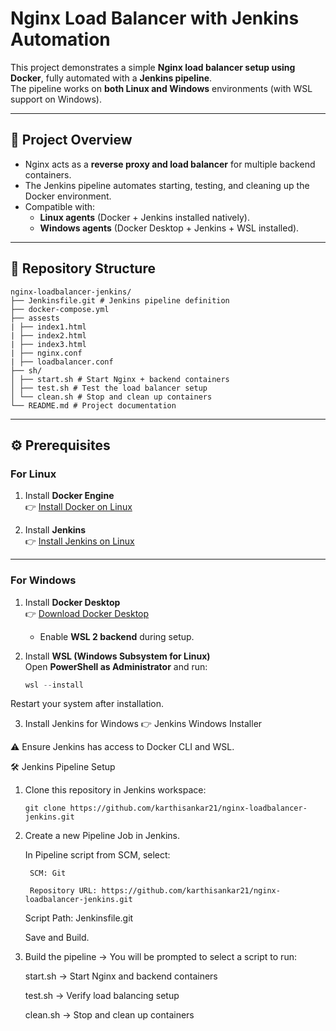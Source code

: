 # Nginx Load Balancer with Jenkins Automation

This project demonstrates a simple **Nginx load balancer setup using Docker**, fully automated with a **Jenkins pipeline**.  
The pipeline works on **both Linux and Windows** environments (with WSL support on Windows).

---

## 🚀 Project Overview

- Nginx acts as a **reverse proxy and load balancer** for multiple backend containers.  
- The Jenkins pipeline automates starting, testing, and cleaning up the Docker environment.  
- Compatible with:
  - **Linux agents** (Docker + Jenkins installed natively).
  - **Windows agents** (Docker Desktop + Jenkins + WSL installed).

---

## 📂 Repository Structure
```
nginx-loadbalancer-jenkins/
├── Jenkinsfile.git # Jenkins pipeline definition
├── docker-compose.yml
├── assests
| ├── index1.html
| ├── index2.html
| ├── index3.html
| ├── nginx.conf
| ├── loadbalancer.conf
├── sh/
│ ├── start.sh # Start Nginx + backend containers
│ ├── test.sh # Test the load balancer setup
│ └── clean.sh # Stop and clean up containers
└── README.md # Project documentation
```

---

## ⚙️ Prerequisites

### For **Linux**
1. Install **Docker Engine**  
   👉 [Install Docker on Linux](https://docs.docker.com/engine/install/)
   
3. Install **Jenkins**  
   👉 [Install Jenkins on Linux](https://www.jenkins.io/doc/book/installing/)  

---

### For **Windows**
1. Install **Docker Desktop**  
   👉 [Download Docker Desktop](https://www.docker.com/products/docker-desktop/)  
   - Enable **WSL 2 backend** during setup.
  
2. Install **WSL (Windows Subsystem for Linux)**  
   Open **PowerShell as Administrator** and run:  
   ```powershell
   wsl --install

Restart your system after installation.

3. Install Jenkins for Windows
👉 Jenkins Windows Installer

⚠️ Ensure Jenkins has access to Docker CLI and WSL.

🛠 Jenkins Pipeline Setup

1. Clone this repository in Jenkins workspace:
   ```
   git clone https://github.com/karthisankar21/nginx-loadbalancer-jenkins.git

2. Create a new Pipeline Job in Jenkins.

    In Pipeline script from SCM, select:

        SCM: Git

        Repository URL: https://github.com/karthisankar21/nginx-loadbalancer-jenkins.git

    Script Path: Jenkinsfile.git

    Save and Build.

4. Build the pipeline → You will be prompted to select a script to run:

    start.sh → Start Nginx and backend containers

    test.sh → Verify load balancing setup

    clean.sh → Stop and clean up containers
   

